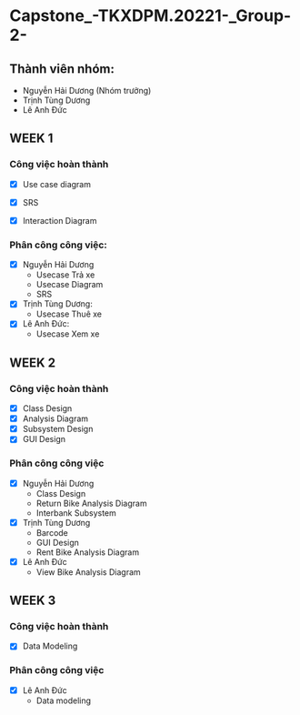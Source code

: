 # Capstone_-TKXDPM.20221-_Group-2-

## Thành viên nhóm:
 - Nguyễn Hải Dương (Nhóm trưởng) 
 - Trịnh Tùng Dương
 - Lê Anh Đức

## WEEK 1
### Công việc hoàn thành
 - [x] Use case diagram
 - [x] SRS
 - [x] Interaction Diagram

    
### Phân công công việc:
 - [x] Nguyễn Hải Dương
   - Usecase Trả xe
   - Usecase Diagram
   - SRS
 - [x] Trịnh Tùng Dương: 
   - Usecase Thuê xe
 - [x] Lê Anh Đức: 
   - Usecase Xem xe  

## WEEK 2
### Công việc hoàn thành
 - [x] Class Design 
 - [x] Analysis Diagram
 - [x] Subsystem Design 
 - [x] GUI Design 
 
### Phân công công việc 
 - [x] Nguyễn Hải Dương
   - Class Design 
   - Return Bike Analysis Diagram
   - Interbank Subsystem
 - [x] Trịnh Tùng Dương
   - Barcode
   - GUI Design
   - Rent Bike Analysis Diagram
 - [x] Lê Anh Đức  
   - View Bike Analysis Diagram

## WEEK 3
### Công việc hoàn thành
 - [x] Data Modeling
 
### Phân công công việc 
 - [x] Lê Anh Đức  
   - Data modeling
